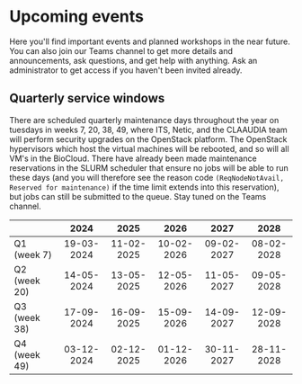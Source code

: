 # Upcoming events
Here you'll find important events and planned workshops in the near future. You can also join our Teams channel to get more details and announcements, ask questions, and get help with anything. Ask an administrator to get access if you haven't been invited already.

## Quarterly service windows
There are scheduled quarterly maintenance days throughout the year on tuesdays in weeks 7, 20, 38, 49, where ITS, Netic, and the CLAAUDIA team will perform security upgrades on the OpenStack platform. The OpenStack hypervisors which host the virtual machines will be rebooted, and so will all VM's in the BioCloud. There have already been made maintenance reservations in the SLURM scheduler that ensure no jobs will be able to run these days (and you will therefore see the reason code `(ReqNodeNotAvail, Reserved for maintenance)` if the time limit extends into this reservation), but jobs can still be submitted to the queue. Stay tuned on the Teams channel.

|  | 2024 | 2025 | 2026 | 2027 | 2028 |
| :--- | :---: | :---: | :---: | :---: | :---: |
| Q1 (week 7) | 19-03-2024 | 11-02-2025 | 10-02-2026 | 09-02-2027 | 08-02-2028 | 
| Q2 (week 20) | 14-05-2024 | 13-05-2025 | 12-05-2026 | 11-05-2027 | 09-05-2028 | 
| Q3 (week 38) | 17-09-2024 | 16-09-2025 | 15-09-2026 | 14-09-2027 | 12-09-2028 | 
| Q4 (week 49) | 03-12-2024 | 02-12-2025 | 01-12-2026 | 30-11-2027 | 28-11-2028 | 
